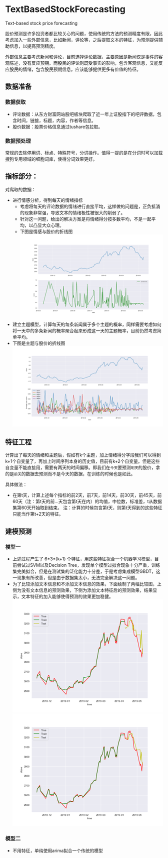 # TextBasedStockForecasting
Text-based stock price forecasting

股价预测是许多投资者都比较关心的问题，使用传统的方法的预测精度有限，因此考虑加入一些外部信息，比如新闻，评论等，之后提取文本的特征，为预测提供辅助信息，以提高预测精度。

外部信息主要考虑新闻和评论，目前选择评论数据，主要原因是新闻仅是事件的客观陈述，没有反应预期。而股民的评论则既受事实的影响，包含客观信息，又能反应股民的情绪，包含股民预期信息。应该能够提供更多有价值的特征。

## 数据准备

### 数据获取
- 评论数据：从东方财富网站股吧板块爬取了近一年上证股指下的吧评数据，包含时间，链接，标题，内容，作者等信息。
- 股价数据：股票价格信息通过tushare包拉取。

### 数据预处理

常规的去除停用词、标点、特殊符号，分词操作。值得一提的是在分词时可以加载搜狗专用领域的细胞词库，使得分词效果更好。

## 指标部分：

对爬取的数据：
- 进行情感分析，得到每天的情绪指标
   - 考虑将每天的评论数据的情绪进行直接平均，这样做的问题是，正负抵消的现象非常强，导致文本的情绪极性被很大的削弱了。
   - 针对这一问题，给出的解决方案是将情绪得分按多数平均，不是一起平均，以凸显大众心理。
   - 下图是情感与股价的折线图
   ![](sentibd_close.png)
- 建立主题模型，计算每天的每条新闻属于多个主题的概率，同样需要考虑如何将一天中的多条新闻的概率聚合起来形成这一天的主题概率，目前仍然考虑简单平均。
- 下图是主题与股价的折线图
![](topic_close.png)
## 特征工程

计算出了每天的情绪和主题后，假如有k个主题，加上情绪得分字段我们可以得到k+1个自变量了，再加上时间序列本身的历史值，目前有k+2个自变量。但是这些自变量不能直接用，需要有两天的时间偏移。即我们在`今天`要预测`明天`的股价，拿的是`前天`的数据去预测而不是今天的数据，在训练的时候也是如此。

具体做法：
- 在第t天，计算上述每个指标的前2天，前7天，前14天，前30天，前45天，前60天（注：第t天的前…天包含第t天在内）的均值，中位数，标准差，t从数据集第60天开始取到结束。
注：计算的时候包含第t天，则第t天得到的这些特征只能当作第t+2天的特征。

## 建模预测

### 模型一
- 上述过程产生了 6\*3\*(k+1) 个特征，用这些特征拟合一个机器学习模型，目前尝试过SVM以及Decision Tree，发现单个模型过拟合现象十分严重，训练集完美拟合，但是在测试集的泛化能力十分差，于是考虑集成模型GBDT，这一现象有所改善，但是由于数据集太小，无法完全解决这一问题。
- 为了比较添加文本信息和不添加文本信息的效果，下面绘制了两幅比较图，上侧为没有文本信息的预测效果，下侧为添加文本特征后的预测效果，结果显示，文本特征的加入能够使得预测的效果更加稳健。
![](pred1_senti22.png)
![](pred1_senti.png)
### 模型二
- 不用特征，单纯使用arima拟合一个传统的模型
